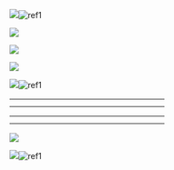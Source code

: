 ﻿![](Aspose.Words.137fd595-9994-4430-ae87-b18f5a8b188f.001.png)![ref1]

![](Aspose.Words.137fd595-9994-4430-ae87-b18f5a8b188f.003.png)

![](Aspose.Words.137fd595-9994-4430-ae87-b18f5a8b188f.004.png)

![](Aspose.Words.137fd595-9994-4430-ae87-b18f5a8b188f.005.png)

![](Aspose.Words.137fd595-9994-4430-ae87-b18f5a8b188f.006.png)![ref1]



||||||||||||||||||
| :- | :- | :- | :- | :- | :- | :- | :- | :- | :- | :- | :- | :- | :- | :- | :- | :- |
||||||||||||||||||
||||||||||||||||||


||||||||||||||||||
| :- | :- | :- | :- | :- | :- | :- | :- | :- | :- | :- | :- | :- | :- | :- | :- | :- |
||||||||||||||||||
||||||||||||||||||
![](Aspose.Words.137fd595-9994-4430-ae87-b18f5a8b188f.007.png)

![](Aspose.Words.137fd595-9994-4430-ae87-b18f5a8b188f.008.png)![ref1]

[ref1]: Aspose.Words.137fd595-9994-4430-ae87-b18f5a8b188f.002.png
